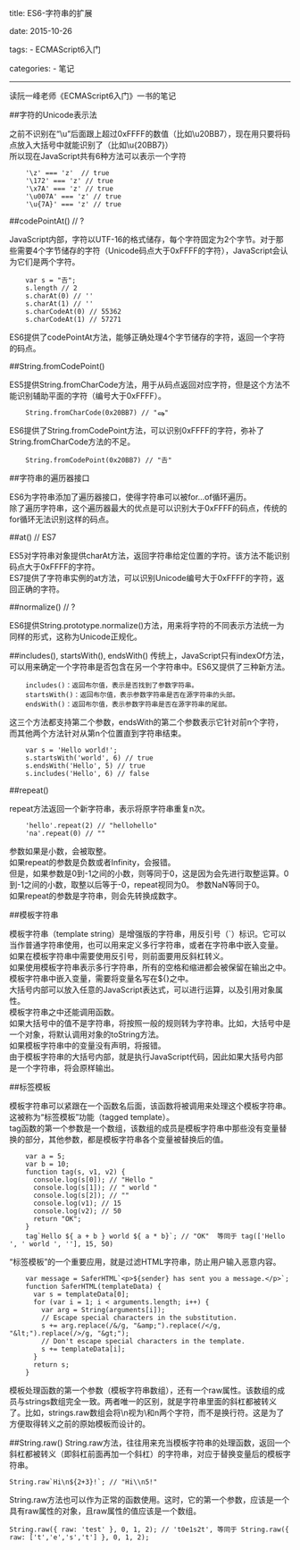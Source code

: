 title: ES6-字符串的扩展

date: 2015-10-26

tags:
    - ECMAScript6入门

categories:
    - 笔记

---
读阮一峰老师《ECMAScript6入门》一书的笔记

##字符的Unicode表示法

   之前不识别在“\u”后面跟上超过0xFFFF的数值（比如\u20BB7），现在用只要将码点放入大括号中就能识别了（比如\u{20BB7}）  
   所以现在JavaScript共有6种方法可以表示一个字符
        
        '\z' === 'z'  // true  
        '\172' === 'z' // true  
        '\x7A' === 'z' // true  
        '\u007A' === 'z' // true  
        '\u{7A}' === 'z' // true        
    

##codePointAt() // ?

   JavaScript内部，字符以UTF-16的格式储存，每个字符固定为2个字节。对于那些需要4个字节储存的字符（Unicode码点大于0xFFFF的字符），JavaScript会认为它们是两个字符。
   
        var s = "𠮷";
        s.length // 2
        s.charAt(0) // ''
        s.charAt(1) // ''
        s.charCodeAt(0) // 55362
        s.charCodeAt(1) // 57271
        
   ES6提供了codePointAt方法，能够正确处理4个字节储存的字符，返回一个字符的码点。

##String.fromCodePoint()

   ES5提供String.fromCharCode方法，用于从码点返回对应字符，但是这个方法不能识别辅助平面的字符（编号大于0xFFFF）。
   
        String.fromCharCode(0x20BB7) // "ஷ"
        
   ES6提供了String.fromCodePoint方法，可以识别0xFFFF的字符，弥补了String.fromCharCode方法的不足。
   
        String.fromCodePoint(0x20BB7) // "𠮷"

##字符串的遍历器接口

   ES6为字符串添加了遍历器接口，使得字符串可以被for...of循环遍历。  
   除了遍历字符串，这个遍历器最大的优点是可以识别大于0xFFFF的码点，传统的for循环无法识别这样的码点。

##at() // ES7

   ES5对字符串对象提供charAt方法，返回字符串给定位置的字符。该方法不能识别码点大于0xFFFF的字符。  
   ES7提供了字符串实例的at方法，可以识别Unicode编号大于0xFFFF的字符，返回正确的字符。

##normalize() // ?

   ES6提供String.prototype.normalize()方法，用来将字符的不同表示方法统一为同样的形式，这称为Unicode正规化。

##includes(), startsWith(), endsWith()
   传统上，JavaScript只有indexOf方法，可以用来确定一个字符串是否包含在另一个字符串中。ES6又提供了三种新方法。  
   
        includes()：返回布尔值，表示是否找到了参数字符串。
        startsWith()：返回布尔值，表示参数字符串是否在源字符串的头部。
        endsWith()：返回布尔值，表示参数字符串是否在源字符串的尾部。
        
   这三个方法都支持第二个参数，endsWith的第二个参数表示它针对前n个字符，而其他两个方法针对从第n个位置直到字符串结束。
   
        var s = 'Hello world!';
        s.startsWith('world', 6) // true
        s.endsWith('Hello', 5) // true
        s.includes('Hello', 6) // false

##repeat()

   repeat方法返回一个新字符串，表示将原字符串重复n次。
   
        'hello'.repeat(2) // "hellohello"
        'na'.repeat(0) // ""
        
   参数如果是小数，会被取整。  
   如果repeat的参数是负数或者Infinity，会报错。  
   但是，如果参数是0到-1之间的小数，则等同于0，这是因为会先进行取整运算。0到-1之间的小数，取整以后等于-0，repeat视同为0。 
   参数NaN等同于0。  
   如果repeat的参数是字符串，则会先转换成数字。

##模板字符串

   模板字符串（template string）是增强版的字符串，用反引号（`）标识。它可以当作普通字符串使用，也可以用来定义多行字符串，或者在字符串中嵌入变量。  
   如果在模板字符串中需要使用反引号，则前面要用反斜杠转义。  
   如果使用模板字符串表示多行字符串，所有的空格和缩进都会被保留在输出之中。  
   模板字符串中嵌入变量，需要将变量名写在${}之中。  
   大括号内部可以放入任意的JavaScript表达式，可以进行运算，以及引用对象属性。  
   模板字符串之中还能调用函数。  
   如果大括号中的值不是字符串，将按照一般的规则转为字符串。比如，大括号中是一个对象，将默认调用对象的toString方法。  
   如果模板字符串中的变量没有声明，将报错。  
   由于模板字符串的大括号内部，就是执行JavaScript代码，因此如果大括号内部是一个字符串，将会原样输出。

##标签模板

   模板字符串可以紧跟在一个函数名后面，该函数将被调用来处理这个模板字符串。这被称为“标签模板”功能（tagged template）。  
   tag函数的第一个参数是一个数组，该数组的成员是模板字符串中那些没有变量替换的部分，其他参数，都是模板字符串各个变量被替换后的值。
      
        var a = 5;
        var b = 10;
        function tag(s, v1, v2) {
          console.log(s[0]); // "Hello "
          console.log(s[1]); // " world "
          console.log(s[2]); // ""
          console.log(v1); // 15
          console.log(v2); // 50
          return "OK";
        }
        tag`Hello ${ a + b } world ${ a * b}`; // "OK"  等同于 tag(['Hello ', ' world ', ''], 15, 50)
        
   “标签模板”的一个重要应用，就是过滤HTML字符串，防止用户输入恶意内容。
   
        var message = SaferHTML`<p>${sender} has sent you a message.</p>`;
        function SaferHTML(templateData) {
          var s = templateData[0];
          for (var i = 1; i < arguments.length; i++) {
            var arg = String(arguments[i]);
            // Escape special characters in the substitution.
            s += arg.replace(/&/g, "&amp;").replace(/</g, "&lt;").replace(/>/g, "&gt;");
            // Don't escape special characters in the template.
            s += templateData[i];
          }
          return s;
        }
        
   模板处理函数的第一个参数（模板字符串数组），还有一个raw属性。该数组的成员与strings数组完全一致。两者唯一的区别，就是字符串里面的斜杠都被转义了。比如，strings.raw数组会将\n视为\和n两个字符，而不是换行符。这是为了方便取得转义之前的原始模板而设计的。

##String.raw()
   String.raw方法，往往用来充当模板字符串的处理函数，返回一个斜杠都被转义（即斜杠前面再加一个斜杠）的字符串，对应于替换变量后的模板字符串。
   
    String.raw`Hi\n${2+3}!`; // "Hi\\n5!"
    
   String.raw方法也可以作为正常的函数使用。这时，它的第一个参数，应该是一个具有raw属性的对象，且raw属性的值应该是一个数组。
   
    String.raw({ raw: 'test' }, 0, 1, 2); // 't0e1s2t', 等同于 String.raw({ raw: ['t','e','s','t'] }, 0, 1, 2);
    
<br>